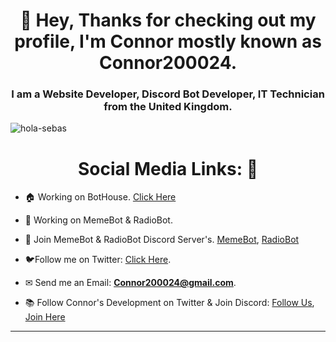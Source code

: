 <h1 align="center">👋 Hey, Thanks for checking out my profile, I'm Connor mostly known as Connor200024.</h1>
<h3 align="center">I am a Website Developer, Discord Bot Developer, IT Technician from the United Kingdom.</h3>

<p align="left">
  <img src="https://komarev.com/ghpvc/?username=hola-sebas" alt="hola-sebas" />
</p>
<h1 align="center">Social Media Links: 🔗</h1>

- 🏠 Working on BotHouse. [Click Here](https://bothouse.xyz)

- 🤖 Working on MemeBot & RadioBot.

- 🔨 Join MemeBot & RadioBot Discord Server's. [MemeBot](https://discord.gg/w4EXRZJwHn), [RadioBot](https://discord.gg/4jHRp7qD96)

- 🐦Follow me on Twitter: [Click Here](https://twitter.com/Connor200024).

- ✉ Send me an Email: **Connor200024@gmail.com**.

- 📚 Follow Connor's Development on Twitter & Join Discord: [Follow Us](https://twitter.com/ConnorsDevelop), [Join Here](https://discord.gg/ABkPPztHdE)

<hr>
